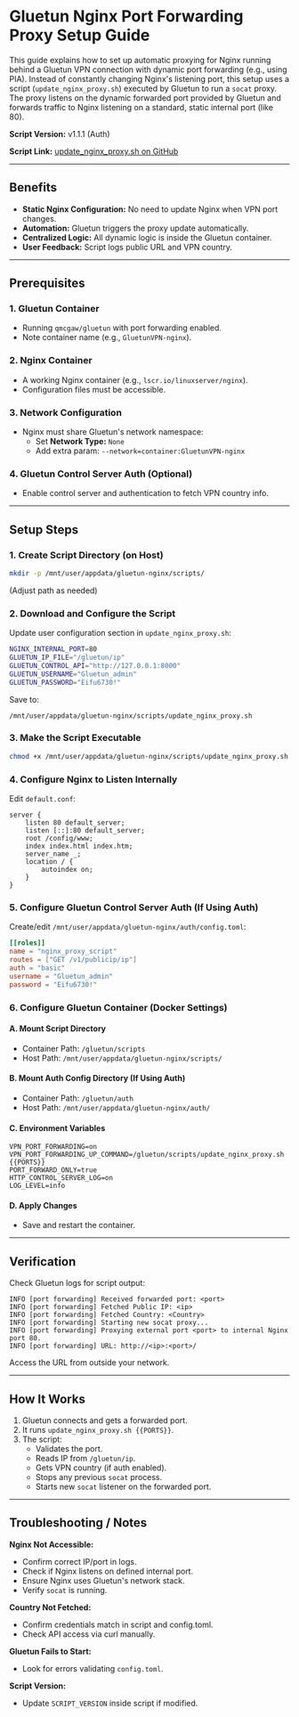 # Gluetun Nginx Port Forwarding Proxy Setup Guide

This guide explains how to set up automatic proxying for Nginx running behind a Gluetun VPN connection with dynamic port forwarding (e.g., using PIA). Instead of constantly changing Nginx's listening port, this setup uses a script (`update_nginx_proxy.sh`) executed by Gluetun to run a `socat` proxy. The proxy listens on the dynamic forwarded port provided by Gluetun and forwards traffic to Nginx listening on a standard, static internal port (like 80).

**Script Version:** v1.1.1 (Auth)

**Script Link:** [update_nginx_proxy.sh on GitHub](https://github.com/RzrZrx/Gluetun-qBittorrent-Port-Updater-Script-For-unRAID/blob/main/Script/update_nginx_proxy.sh)

---

## Benefits

- **Static Nginx Configuration:** No need to update Nginx when VPN port changes.
- **Automation:** Gluetun triggers the proxy update automatically.
- **Centralized Logic:** All dynamic logic is inside the Gluetun container.
- **User Feedback:** Script logs public URL and VPN country.

---

## Prerequisites

### 1. Gluetun Container
- Running `qmcgaw/gluetun` with port forwarding enabled.
- Note container name (e.g., `GluetunVPN-nginx`).

### 2. Nginx Container
- A working Nginx container (e.g., `lscr.io/linuxserver/nginx`).
- Configuration files must be accessible.

### 3. Network Configuration
- Nginx must share Gluetun's network namespace:
  - Set **Network Type:** `None`
  - Add extra param: `--network=container:GluetunVPN-nginx`

### 4. Gluetun Control Server Auth (Optional)
- Enable control server and authentication to fetch VPN country info.

---

## Setup Steps

### 1. Create Script Directory (on Host)
```bash
mkdir -p /mnt/user/appdata/gluetun-nginx/scripts/
```
(Adjust path as needed)

### 2. Download and Configure the Script
Update user configuration section in `update_nginx_proxy.sh`:
```bash
NGINX_INTERNAL_PORT=80
GLUETUN_IP_FILE="/gluetun/ip"
GLUETUN_CONTROL_API="http://127.0.0.1:8000"
GLUETUN_USERNAME="Gluetun_admin"
GLUETUN_PASSWORD="Eifu6730!"
```
Save to:
```
/mnt/user/appdata/gluetun-nginx/scripts/update_nginx_proxy.sh
```

### 3. Make the Script Executable
```bash
chmod +x /mnt/user/appdata/gluetun-nginx/scripts/update_nginx_proxy.sh
```

### 4. Configure Nginx to Listen Internally
Edit `default.conf`:
```nginx
server {
    listen 80 default_server;
    listen [::]:80 default_server;
    root /config/www;
    index index.html index.htm;
    server_name _;
    location / {
        autoindex on;
    }
}
```

### 5. Configure Gluetun Control Server Auth (If Using Auth)
Create/edit `/mnt/user/appdata/gluetun-nginx/auth/config.toml`:
```toml
[[roles]]
name = "nginx_proxy_script"
routes = ["GET /v1/publicip/ip"]
auth = "basic"
username = "Gluetun_admin"
password = "Eifu6730!"
```

### 6. Configure Gluetun Container (Docker Settings)
#### A. Mount Script Directory
- Container Path: `/gluetun/scripts`
- Host Path: `/mnt/user/appdata/gluetun-nginx/scripts/`

#### B. Mount Auth Config Directory (If Using Auth)
- Container Path: `/gluetun/auth`
- Host Path: `/mnt/user/appdata/gluetun-nginx/auth/`

#### C. Environment Variables
```env
VPN_PORT_FORWARDING=on
VPN_PORT_FORWARDING_UP_COMMAND=/gluetun/scripts/update_nginx_proxy.sh {{PORTS}}
PORT_FORWARD_ONLY=true
HTTP_CONTROL_SERVER_LOG=on
LOG_LEVEL=info
```

#### D. Apply Changes
- Save and restart the container.

---

## Verification

Check Gluetun logs for script output:
```
INFO [port forwarding] Received forwarded port: <port>
INFO [port forwarding] Fetched Public IP: <ip>
INFO [port forwarding] Fetched Country: <Country>
INFO [port forwarding] Starting new socat proxy...
INFO [port forwarding] Proxying external port <port> to internal Nginx port 80.
INFO [port forwarding] URL: http://<ip>:<port>/
```

Access the URL from outside your network.

---

## How It Works

1. Gluetun connects and gets a forwarded port.
2. It runs `update_nginx_proxy.sh {{PORTS}}`.
3. The script:
   - Validates the port.
   - Reads IP from `/gluetun/ip`.
   - Gets VPN country (if auth enabled).
   - Stops any previous `socat` process.
   - Starts new `socat` listener on the forwarded port.

---

## Troubleshooting / Notes

**Nginx Not Accessible:**
- Confirm correct IP/port in logs.
- Check if Nginx listens on defined internal port.
- Ensure Nginx uses Gluetun's network stack.
- Verify `socat` is running.

**Country Not Fetched:**
- Confirm credentials match in script and config.toml.
- Check API access via curl manually.

**Gluetun Fails to Start:**
- Look for errors validating `config.toml`.

**Script Version:**
- Update `SCRIPT_VERSION` inside script if modified.

